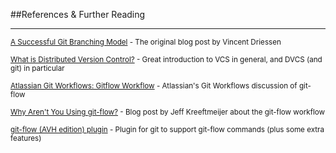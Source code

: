 ##References &amp; Further Reading

-----------------------------------
<small>[A Successful Git Branching Model][nvie] - The original blog post by Vincent Driessen</small>

<small>[What is Distributed Version Control?][what-is-dvcs] - Great introduction to VCS in general, and DVCS (and git) in particular</small>

<small>[Atlassian Git Workflows: Gitflow Workflow][atlassian-workflow] - Atlassian's Git Workflows discussion of git-flow</small>

<small>[Why Aren't You Using git-flow?][why-arent-you-using-gitflow] - Blog post by Jeff Kreeftmeijer about the git-flow workflow</small>

<small>[git-flow (AVH edition) plugin][git-flow-avh] - Plugin for git to support git-flow commands (plus some extra features)</small>

[nvie]: http://nvie.com/posts/a-successful-git-branching-model/
[what-is-dvcs]: https://www.atlassian.com/dvcs/overview/
[atlassian-workflow]: https://www.atlassian.com/git/workflows#!workflow-gitflow
[why-arent-you-using-gitflow]: http://jeffkreeftmeijer.com/2010/why-arent-you-using-git-flow/
[git-flow-avh]: https://github.com/petervanderdoes/gitflow